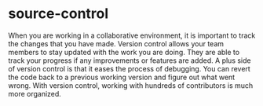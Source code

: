 # source-control
When you are working in a collaborative environment, it is important to track the changes that you have made.
Version control allows your team members to stay updated with the work you are doing. They are able to track 
your progress if any improvements or features are added. A plus side of version control is that it eases
the process of debugging. You can revert the code back to a previous working version and figure out what
went wrong. With version control, working with hundreds of contributors is much more organized. 
